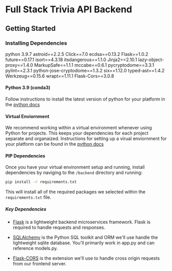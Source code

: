 # Full Stack Trivia API Backend

## Getting Started

### Installing Dependencies
python 3.9.7
astroid==2.2.5
Click==7.0
ecdsa==0.13.2
Flask==1.0.2
future==0.17.1
isort==4.3.18
itsdangerous==1.1.0
Jinja2==2.10.1
lazy-object-proxy==1.4.0
MarkupSafe==1.1.1
mccabe==0.6.1
pycryptodome==3.3.1
pylint==2.3.1
python-jose-cryptodome==1.3.2
six==1.12.0
typed-ast==1.4.2
Werkzeug==0.15.6
wrapt==1.11.1
Flask-Cors==3.0.8

#### Python 3.9 (conda3)

Follow instructions to install the latest version of python for your platform in the [python docs](https://docs.python.org/3/using/unix.html#getting-and-installing-the-latest-version-of-python)

#### Virtual Enviornment

We recommend working within a virtual environment whenever using Python for projects. This keeps your dependencies for each project separate and organaized. Instructions for setting up a virual enviornment for your platform can be found in the [python docs](https://packaging.python.org/guides/installing-using-pip-and-virtual-environments/)

#### PIP Dependencies

Once you have your virtual environment setup and running, install dependencies by naviging to the `/backend` directory and running:

```bash
pip install -r requirements.txt
```

This will install all of the required packages we selected within the `requirements.txt` file.

##### Key Dependencies

- [Flask](http://flask.pocoo.org/)  is a lightweight backend microservices framework. Flask is required to handle requests and responses.

- [SQLAlchemy](https://www.sqlalchemy.org/) is the Python SQL toolkit and ORM we'll use handle the lightweight sqlite database. You'll primarily work in app.py and can reference models.py. 

- [Flask-CORS](https://flask-cors.readthedocs.io/en/latest/#) is the extension we'll use to handle cross origin requests from our frontend server. 

